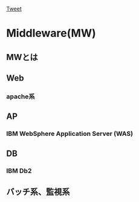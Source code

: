 <a href="https://twitter.com/share?ref_src=twsrc%5Etfw" class="twitter-share-button" data-show-count="false">Tweet</a><script async src="https://platform.twitter.com/widgets.js" charset="utf-8"></script>

# Middleware(MW)

## MWとは

## Web
### apache系

## AP
### IBM WebSphere Application Server (WAS)

## DB
### IBM Db2

## バッチ系、監視系
